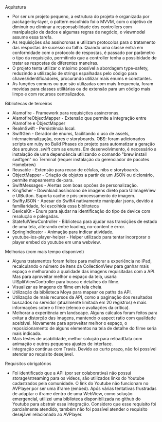 Aquitetura

- Por ser um projeto pequeno, a estrutura do projeto é organizada por package-by-layer, o pattern escolhido foi o MVVM, com o objetivo de diminuir ou eliminar a responsabilidade dos controllers com manipulação de dados e algumas regras de negócio, o viewmodel assume essa tarefa. 
- As requisições são assíncronas e utilizam protocolos para o tratamento das respostas de sucesso ou falha. Quando uma classe entra em conformidade com o protocolo de respostas, é passado por parâmetro o tipo da requisição, permitindo que a controller tenha a possibidade de tratar as respostas de diferentes maneiras.
- O projeto tenta utilizar o máximo possível a abordagem type-safety, reduzindo a utilização de strings espalhadas pelo código para chaves/identificadores, procurando utilizar mais enums e constantes.
- As funções comuns ou que são utilizadas com mais frequencia, foram movidas para classes utilitárias ou de extensão para um código mais limpo e com recursos centralizados.

Bibliotecas de terceiros

 - Alamofire - Framework para requisições assíncronas.
 - AlamofireObjectMapper - Extensão que permite a integração entre Alamofire e ObjectMapper
 - RealmSwift - Persistência local.
 - SwiftGen - Gerador de enums, facilitando o uso de assets, internacionalização, cores e storyboards. OBS: foram adicionados scripts em ruby no Build Phases do projeto para automatizar a geração dos arquivos .swift com as enums. Em desenvolvimento, é necessário a instalação de uma dependência utilizando o comando "brew install swiftgen" no Terminal (requer instalação do gerenciador de pacotes Homebrew)
 - Reusable - Extensão para reuso de células, nibs e storyboards.
 - ObjectMapper - Criação de objetos a partir de um JSON ou dicionário, permite mapeamento de-para.
 - SwiftMessages - Alertas com boas opcões de personalização.
 - Kingfisher - Download assíncrono de imagens direto para UIImageView e UIButton. Suporta cache e pós-processamento de imagem.
 - SwiftyJSON - Apesar do Swift4 nativamente manipular jsons, devido à familiaridade, foi escolhida essa biblitoteca
 - DeviceKit - Enum para ajudar na identificação do tipo de device com resolução e polegadas.
 - StatefulViewController - Biblioteca para ajudar nas transições de estado de uma tela, alterando entre loading, no-content e error.
 - SpringIndicator - Animação para indicar atividade.
 - youtube-ios-player-helper - Helper utilizado para tentar incorporar o player embed do youtube em uma webview.

Melhorias (com mais tempo disponível)

- Alguns tratamentos foram feitos para melhorar a experiência no iPad, recalculando o número de itens da CollectionView para ganhar mais espaço e melhorando a qualidade das imagens requisitadas com a API. Mas para aproveitar melhor o espaço da tela, usaria UISplitViewController para busca e detalhes do filme.
- Visualizar as imagens do filme em tela cheia.
- Utilização da biblioteca Moya para mapear os paths da API.
- Utilização de mais recursos da API, como a paginação dos resultados buscados no servidor (atualmente limitada em 20 registros) e mais informações sobre o filme (elenco e avaliações da crítica).
- Melhorar a experiência em landscape. Alguns cálculos foram feitos para evitar a distorção das imagens, mantendo o aspect ratio com qualidade aceitável. Novamente para aproveitar melhor o espaço, o reposicionamento de alguns elementos na tela de detalhe do filme seria mais indicado.
- Mais testes de usabilidade, melhor solução para reloadData com animação e outros pequenos ajustes de interface.
- Integração contínua com Travis. Devido ao curto prazo, não foi possível atender ao requisito desejável.


Requisitos obrigatórios

- Foi identificado que a API (por ser colaborativa) não possui storage/streaming para os vídeos, são utilizados links do Youtube cadastrados pela comunidade. O link do Youtube não funcionam no AVPlayer por ser uma iframe (embed). Após várias tentativas frustradas de adaptar o iframe dentro de uma WebView, como solução emergencial, utilizei uma biblioteca disponibilizada no github do Youtube para abstrair essa integração. Considero que esse requisito foi parcialmente atendido, também não foi possível atender o requisito desejável relacionado ao AVPlayer.